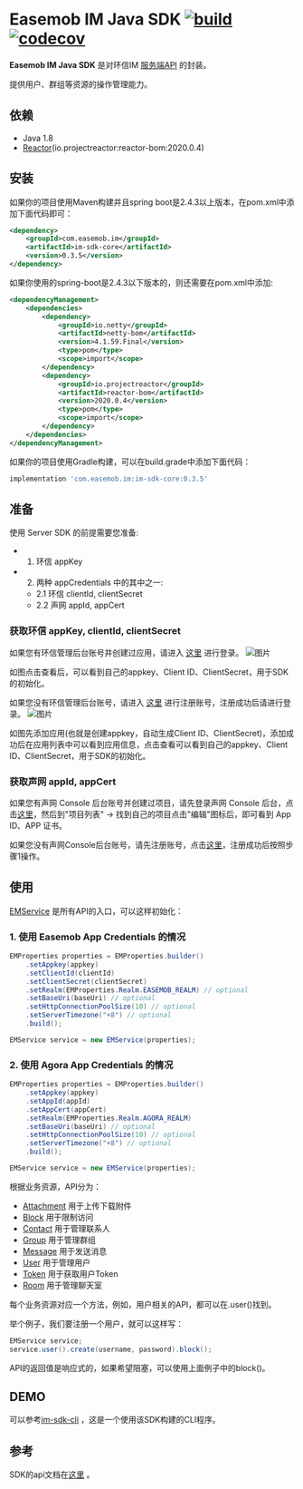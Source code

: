 # Easemob IM Java SDK [![build](https://github.com/easemob/easemob-im-server-sdk/workflows/Build/badge.svg)](https://github.com/easemob/easemob-im-server-sdk/actions) [![codecov](https://codecov.io/gh/easemob/easemob-im-server-sdk/branch/master/graph/badge.svg)](https://codecov.io/gh/easemob/easemob-im-server-sdk)

**Easemob IM Java SDK** 是对环信IM [服务端API](http://docs-im.easemob.com/im/server/ready/intro) 的封装。

提供用户、群组等资源的操作管理能力。

## 依赖

- Java 1.8
- [Reactor](https://projectreactor.io)(io.projectreactor:reactor-bom:2020.0.4)

## 安装

如果你的项目使用Maven构建并且spring boot是2.4.3以上版本，在pom.xml中添加下面代码即可：

``` xml
<dependency>
    <groupId>com.easemob.im</groupId>
    <artifactId>im-sdk-core</artifactId>
    <version>0.3.5</version>
</dependency>
```

如果你使用的spring-boot是2.4.3以下版本的，则还需要在pom.xml中添加:

``` xml
<dependencyManagement>
    <dependencies>
        <dependency>
            <groupId>io.netty</groupId>
            <artifactId>netty-bom</artifactId>
            <version>4.1.59.Final</version>
            <type>pom</type>
            <scope>import</scope>
        </dependency>
        <dependency>
            <groupId>io.projectreactor</groupId>
            <artifactId>reactor-bom</artifactId>
            <version>2020.0.4</version>
            <type>pom</type>
            <scope>import</scope>
        </dependency>
    </dependencies>
</dependencyManagement>
```

如果你的项目使用Gradle构建，可以在build.grade中添加下面代码：

``` gradle
implementation 'com.easemob.im:im-sdk-core:0.3.5'
```

## 准备
使用 Server SDK 的前提需要您准备:
* 1. 环信 appKey
* 2. 两种 appCredentials 中的其中之一:
    - 2.1 环信 clientId, clientSecret
    - 2.2 声网 appId, appCert

### 获取环信 appKey, clientId, clientSecret

如果您有环信管理后台账号并创建过应用，请进入 [这里](https://console.easemob.com/user/login) 进行登录。
![图片](https://user-images.githubusercontent.com/15087647/114996679-a34cb980-9ed1-11eb-89ae-a22c1af7d69d.png)

如图点击查看后，可以看到自己的appkey、Client ID、ClientSecret，用于SDK的初始化。

如果您没有环信管理后台账号，请进入 [这里](https://console.easemob.com/user/register) 进行注册账号，注册成功后请进行登录。
![图片](https://user-images.githubusercontent.com/15087647/114997381-59180800-9ed2-11eb-968a-a29406c78021.png)

如图先添加应用(也就是创建appkey，自动生成Client ID、ClientSecret)，添加成功后在应用列表中可以看到应用信息，点击查看可以看到自己的appkey、Client ID、ClientSecret，用于SDK的初始化。

### 获取声网 appId, appCert

如果您有声网 Console 后台账号并创建过项目，请先登录声网 Console  后台，点击[这里](https://sso.agora.io/cn/login/)，然后到"项目列表" -> 找到自己的项目点击"编辑"图标后，即可看到 App ID、APP 证书。

如果您没有声网Console后台账号，请先注册账号，点击[这里](https://sso.agora.io/cn/v4/signup)，注册成功后按照步骤1操作。


## 使用

[EMService](https://easemob.github.io/easemob-im-server-sdk/com/easemob/im/server/EMService.html) 是所有API的入口，可以这样初始化：

### 1. 使用 Easemob App Credentials 的情况
``` java
EMProperties properties = EMProperties.builder()
    .setAppkey(appkey)
    .setClientId(clientId)
    .setClientSecret(clientSecret)
    .setRealm(EMProperties.Realm.EASEMOB_REALM) // optional
    .setBaseUri(baseUri) // optional
    .setHttpConnectionPoolSize(10) // optional
    .setServerTimezone("+8") // optional
    .build();

EMService service = new EMService(properties);
```

### 2. 使用 Agora App Credentials 的情况
``` java
EMProperties properties = EMProperties.builder()
    .setAppkey(appkey)
    .setAppId(appId)
    .setAppCert(appCert)
    .setRealm(EMProperties.Realm.AGORA_REALM)
    .setBaseUri(baseUri) // optional
    .setHttpConnectionPoolSize(10) // optional
    .setServerTimezone("+8") // optional
    .build();

EMService service = new EMService(properties);
```
根据业务资源，API分为：

- [Attachment](https://easemob.github.io/easemob-im-server-sdk/com/easemob/im/server/api/attachment/AttachmentApi.html)
  用于上传下载附件
- [Block](https://easemob.github.io/easemob-im-server-sdk/com/easemob/im/server/api/block/BlockApi.html)
  用于限制访问
- [Contact](https://easemob.github.io/easemob-im-server-sdk/com/easemob/im/server/api/contact/ContactApi.html)
  用于管理联系人
- [Group](https://easemob.github.io/easemob-im-server-sdk/com/easemob/im/server/api/group/GroupApi.html)
  用于管理群组
- [Message](https://easemob.github.io/easemob-im-server-sdk/com/easemob/im/server/api/message/MessageApi.html)
  用于发送消息
- [User](https://easemob.github.io/easemob-im-server-sdk/com/easemob/im/server/api/user/UserApi.html)
  用于管理用户
- [Token](https://easemob.github.io/easemob-im-server-sdk/com/easemob/im/server/api/token/TokenApi.html)
  用于获取用户Token
- [Room](https://easemob.github.io/easemob-im-server-sdk/com/easemob/im/server/api/room/RoomApi.html)
  用于管理聊天室

每个业务资源对应一个方法，例如，用户相关的API，都可以在.user()找到。

举个例子，我们要注册一个用户，就可以这样写：

``` java
EMService service;
service.user().create(username, password).block();
```

API的返回值是响应式的，如果希望阻塞，可以使用上面例子中的block()。

## DEMO

可以参考[im-sdk-cli](https://github.com/easemob/easemob-im-server-sdk/tree/master/im-sdk-cli) ，这是一个使用该SDK构建的CLI程序。

## 参考

SDK的api文档在[这里](https://easemob.github.io/easemob-im-server-sdk/) 。


